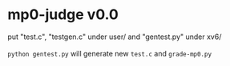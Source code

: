 # mp0-judge v0.0
put "test.c", "testgen.c" under user/ and "gentest.py" under xv6/ \
\
```python gentest.py``` will generate new ```test.c``` and ```grade-mp0.py```
